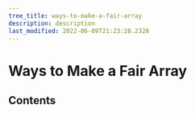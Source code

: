 ```yaml
---
tree_title: ways-to-make-a-fair-array
description: description
last_modified: 2022-06-09T21:23:28.2328
---
```


# Ways to Make a Fair Array

## Contents
